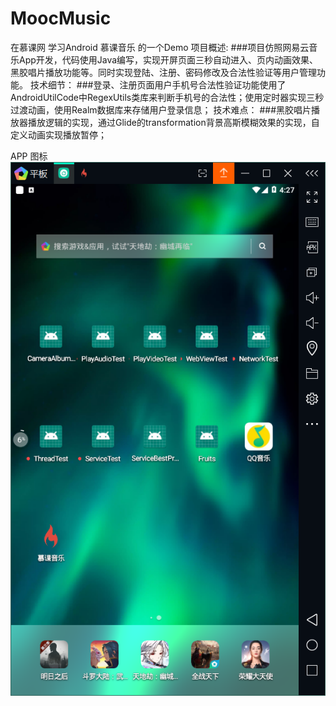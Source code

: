 # MoocMusic
在慕课网 学习Android  慕课音乐 的一个Demo
项目概述:
###项目仿照网易云音乐App开发，代码使用Java编写，实现开屏页面三秒自动进入、页内动画效果、黑胶唱片播放功能等。同时实现登陆、注册、密码修改及合法性验证等用户管理功能。 
技术细节：
###登录、注册页面用户手机号合法性验证功能使用了AndroidUtilCode中RegexUtils类库来判断手机号的合法性；使用定时器实现三秒过渡动画，使用Realm数据库来存储用户登录信息；
技术难点：
###黑胶唱片播放器播放逻辑的实现，通过Glide的transformation背景高斯模糊效果的实现，自定义动画实现播放暂停；

APP 图标
![](https://github.com/nice98k/MoocMusic/blob/master/APP%E6%88%AA%E5%9B%BE/APP%E5%9B%BE%E6%A0%87.png)
